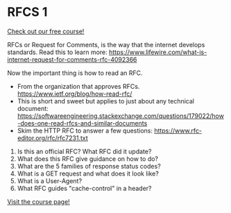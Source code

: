 # RFCS 1

[Check out our free course!](https://academy.hoppersroppers.org/mod/page/view.php?id=726)

RFCs or Request for Comments, is the way that the internet develops standards. Read this to learn more: <https://www.lifewire.com/what-is-internet-request-for-comments-rfc-4092366>

Now the important thing is how to read an RFC.

* From the organization that approves RFCs. <https://www.ietf.org/blog/how-read-rfc/>
* This is short and sweet but applies to just about any technical document: <https://softwareengineering.stackexchange.com/questions/179022/how-does-one-read-rfcs-and-similar-documents>
* Skim the HTTP RFC to answer a few questions: <https://www.rfc-editor.org/rfc/rfc7231.txt>

1. Is this an official RFC? What RFC did it update?
2. What does this RFC give guidance on how to do?
3. What are the 5 families of response status codes?  
4. What is a GET request and what does it look like?
5. What is a User-Agent?
6. What RFC guides "cache-control" in a header?

[Visit the course page!](https://academy.hoppersroppers.org/mod/assign/view.php?id=726)
 